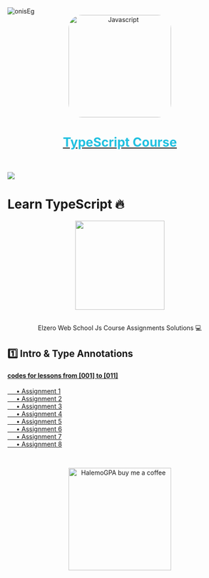 
<img align="center" src="https://visitor-badge.laobi.icu/badge?page_id=onisEg/learn-Typescript" alt="onisEg">

<a href="https://www.youtube.com/playlist?list=PLDoPjvoNmBAy532K9M_fjiAmrJ0gkCyLJ" target="_blank"  >
<div align="center">
<img src="https://miro.medium.com/max/816/1*TpbxEQy4ckB-g31PwUQPlg.png" width="230" alt="Javascript" style="border-radius:30px;"></div><div align="center">
        <h1 style="color:#20C0E0">TypeScript Course</h1>
        </div></a><br>



![](https://i.imgur.com/waxVImv.png)



# Learn TypeScript 🔥     
<div align="center">
	<img src="https://www.onlygfx.com/wp-content/uploads/2018/04/completed-stamp-4-1024x791.png" width="200">
	<br><br>
	<p>Elzero Web School Js Course Assignments Solutions 💻</p>
</div>	   
   
## 1️⃣ Intro & Type Annotations      
#### [codes for lessons from [001] to [011]](https://github.com/onisEg/learn-Typescript/tree/main/week%201)  
[     • Assignment 1](https://github.com/onisEg/learn-Typescript/tree/main/week%201/Assignment%201)       
[     • Assignment 2](https://github.com/onisEg/learn-Typescript/tree/main/week%201/Assignment%202)      
[     • Assignment 3](https://github.com/onisEg/learn-Typescript/tree/main/week%201/Assignment%203)   
[     • Assignment 4](https://github.com/onisEg/learn-Typescript/tree/main/week%201/Assignment%204)  
[     • Assignment 5](https://github.com/onisEg/learn-Typescript/tree/main/week%201/Assignment%205)  
[     • Assignment 6](https://github.com/onisEg/learn-Typescript/tree/main/week%201/Assignment%206)  
[     • Assignment 7](https://github.com/onisEg/learn-Typescript/tree/main/week%201/Assignment%207)  
[     • Assignment 8](https://github.com/onisEg/learn-Typescript/tree/main/week%201/Assignment%208)     


<br><div align="center">

  <a href="https://www.buymeacoffee.com/onisEg" ><img src="https://www.buymeacoffee.com/assets/img/custom_images/orange_img.png" alt="HalemoGPA buy me a coffee" width="230"></a>


</div>
